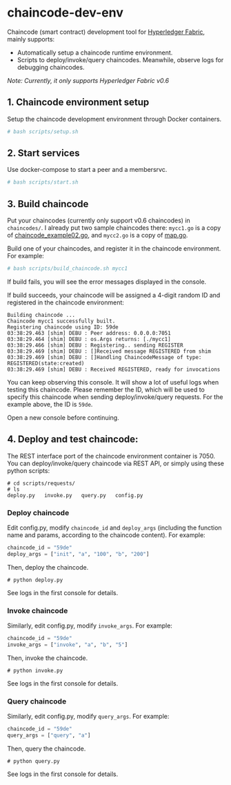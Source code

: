 # chaincode-dev-env

Chaincode (smart contract) development tool for [Hyperledger Fabric](https://github.com/hyperledger/fabric), mainly supports:

* Automatically setup a chaincode runtime environment.
* Scripts to deploy/invoke/query chaincodes. Meanwhile, observe logs for debugging chaincodes.

*Note: Currently, it only supports Hyperledger Fabric v0.6*

## 1. Chaincode environment setup

Setup the chaincode development environment through Docker containers.

```sh
# bash scripts/setup.sh
```

## 2. Start services

Use docker-compose to start a peer and a membersrvc.

```sh
# bash scripts/start.sh
```

## 3. Build chaincode

Put your chaincodes (currently only support v0.6 chaincodes) in `chaincodes/`. I already put two sample chaincodes there: `mycc1.go` is a copy of [chaincode_example02.go](https://github.com/hyperledger/fabric/blob/v0.6/examples/chaincode/go/chaincode_example02/chaincode_example02.go), and `mycc2.go` is a copy of [map.go](https://github.com/hyperledger/fabric/blob/v0.6/examples/chaincode/go/map/map.go).

Build one of your chaincodes, and register it in the chaincode environment. For example:

```sh
# bash scripts/build_chaincode.sh mycc1
```

If build fails, you will see the error messages displayed in the console.

If build succeeds, your chaincode will be assigned a 4-digit random ID and registered in the chaincode environment:

```
Building chaincode ...
Chaincode mycc1 successfully built.
Registering chaincode using ID: 59de
03:38:29.463 [shim] DEBU : Peer address: 0.0.0.0:7051
03:38:29.464 [shim] DEBU : os.Args returns: [./mycc1]
03:38:29.466 [shim] DEBU : Registering.. sending REGISTER
03:38:29.469 [shim] DEBU : []Received message REGISTERED from shim
03:38:29.469 [shim] DEBU : []Handling ChaincodeMessage of type: REGISTERED(state:created)
03:38:29.469 [shim] DEBU : Received REGISTERED, ready for invocations
```

You can keep observing this console. It will show a lot of useful logs when testing this chaincode. Please remember the ID, which will be used to specify this chaincode when sending deploy/invoke/query requests. For the example above, the ID is `59de`.

Open a new console before continuing.

## 4. Deploy and test chaincode:

The REST interface port of the chaincode environment container is 7050. You can deploy/invoke/query chaincode via REST API, or simply using these python scripts:

```
# cd scripts/requests/
# ls
deploy.py   invoke.py   query.py   config.py
```

### Deploy chaincode

Edit config.py, modify `chaincode_id` and `deploy_args` (including the function name and params, according to the chaincode content). For example:

```python
chaincode_id = "59de"
deploy_args = ["init", "a", "100", "b", "200"]
```

Then, deploy the chaincode.

```
# python deploy.py
```

See logs in the first console for details.

### Invoke chaincode

Similarly, edit config.py, modify `invoke_args`. For example:

```python
chaincode_id = "59de"
invoke_args = ["invoke", "a", "b", "5"]
```

Then, invoke the chaincode.

```
# python invoke.py
```

See logs in the first console for details.

### Query chaincode

Similarly, edit config.py, modify `query_args`. For example:

```python
chaincode_id = "59de"
query_args = ["query", "a"]
```

Then, query the chaincode.

```
# python query.py
```

See logs in the first console for details.
